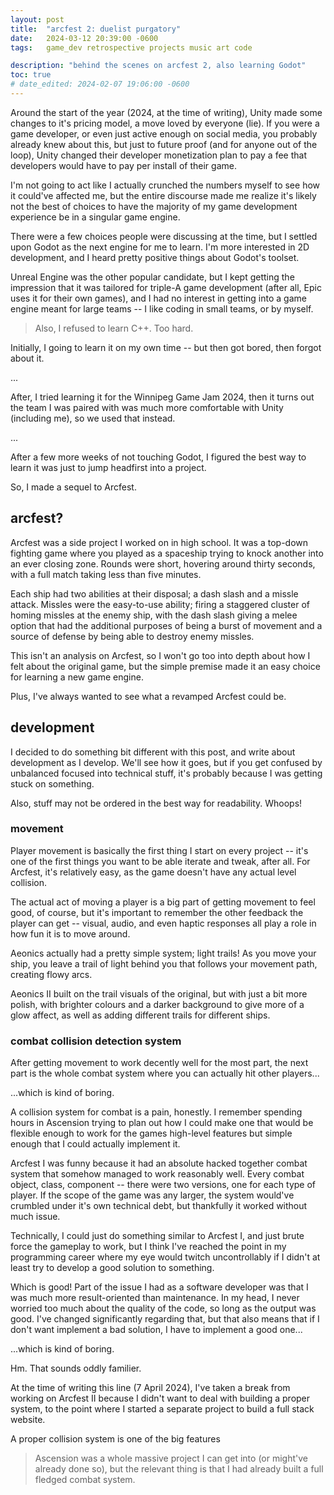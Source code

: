 ```yaml
---
layout: post
title:  "arcfest 2: duelist purgatory"
date:   2024-03-12 20:39:00 -0600
tags:   game_dev retrospective projects music art code

description: "behind the scenes on arcfest 2, also learning Godot"
toc: true
# date_edited: 2024-02-07 19:06:00 -0600
---
```


Around the start of the year (2024, at the time of writing), Unity made some changes to it's pricing model, a move loved by everyone (lie). If you were a game developer, or even just active enough on social media, you probably already knew about this, but just to future proof (and for anyone out of the loop), Unity changed their developer monetization plan to pay a fee that developers would have to pay per install of their game.

I'm not going to act like I actually crunched the numbers myself to see how it could've affected me, but the entire discourse made me realize it's likely not the best of choices to have the majority of my game development experience be in a singular game engine.

There were a few choices people were discussing at the time, but I settled upon Godot as the next engine for me to learn. I'm more interested in 2D development, and I heard pretty positive things about Godot's toolset.

Unreal Engine was the other popular candidate, but I kept getting the impression that it was tailored for triple-A game development (after all, Epic uses it for their own games), and I had no interest in getting into a game engine meant for large teams -- I like coding in small teams, or by myself.

> Also, I refused to learn C++. Too hard.

Initially, I going to learn it on my own time -- but then got bored, then forgot about it.

...

After, I tried learning it for the Winnipeg Game Jam 2024, then it turns out the team I was paired with was much more comfortable with Unity (including me), so we used that instead. 

...

After a few more weeks of not touching Godot, I figured the best way to learn it was just to jump headfirst into a project.

So, I made a sequel to Arcfest.

## arcfest?

Arcfest was a side project I worked on in high school. It was a top-down fighting game where you played as a spaceship trying to knock another into an ever closing zone. Rounds were short, hovering around thirty seconds, with a full match taking less than five minutes.

Each ship had two abilities at their disposal; a dash slash and a missle attack. Missles were the easy-to-use ability; firing a staggered cluster of homing missles at the enemy ship, with the dash slash giving a melee option that had the additional purposes of being a burst of movement and a source of defense by being able to destroy enemy missles.

This isn't an analysis on Arcfest, so I won't go too into depth about how I felt about the original game, but the simple premise made it an easy choice for learning a new game engine.

Plus, I've always wanted to see what a revamped Arcfest could be.

## development

I decided to do something bit different with this post, and write about development as I develop. We'll see how it goes, but if you get confused by unbalanced focused into technical stuff, it's probably because I was getting stuck on something.

Also, stuff may not be ordered in the best way for readability. Whoops!

### movement

Player movement is basically the first thing I start on every project -- it's one of the first things you want to be able iterate and tweak, after all. For Arcfest, it's relatively easy, as the game doesn't have any actual level collision.

The actual act of moving a player is a big part of getting movement to feel good, of course, but it's important to remember the other feedback the player can get -- visual, audio, and even haptic responses all play a role in how fun it is to move around.

Aeonics actually had a pretty simple system; light trails! As you move your ship, you leave a trail of light behind you that follows your movement path, creating flowy arcs.

Aeonics II built on the trail visuals of the original, but with just a bit more polish, with brighter colours and a darker background to give more of a glow affect, as well as adding different trails for different ships.

### combat collision detection system

After getting movement to work decently well for the most part, the next part is the whole combat system where you can actually hit other players...

...which is kind of boring.

A collision system for combat is a pain, honestly. I remember spending hours in Ascension trying to plan out how I could make one that would be flexible enough to work for the games high-level features but simple enough that I could actually implement it.

Arcfest I was funny because it had an absolute hacked together combat system that somehow managed to work reasonably well. Every combat object, class, component -- there were two versions, one for each type of player. If the scope of the game was any larger, the system would've crumbled under it's own technical debt, but thankfully it worked without much issue.

Technically, I could just do something similar to Arcfest I, and just brute force the gameplay to work, but I think I've reached the point in my programming career where my eye would twitch uncontrollably if I didn't at least try to develop a good solution to something.

Which is good! Part of the issue I had as a software developer was that I was much more result-oriented than maintenance. In my head, I never worried too much about the quality of the code, so long as the output was good. I've changed significantly regarding that, but that also means that if I don't want implement a bad solution, I have to implement a good one...

...which is kind of boring.

Hm. That sounds oddly familier.

At the time of writing this line (7 April 2024), I've taken a break from working on Arcfest II because I didn't want to deal with building a proper system, to the point where I started a separate project to build a full stack website.



A proper collision system is one of the big features

> Ascension was a whole massive project I can get into (or might've already done so), but the relevant thing is that I had already built a full fledged combat system.



